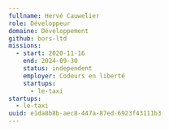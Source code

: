 ```yaml
---
fullname: Hervé Cauwelier
role: Développeur
domaine: Développement
github: bors-ltd
missions:
  - start: 2020-11-16
    end: 2024-09-30
    status: independent
    employer: Codeurs en liberté
    startups:
      - le-taxi
startups:
  - le-taxi
uuid: e1da8b8b-aec8-447a-87ed-6923f43111b3
---
```


